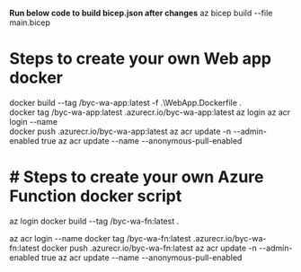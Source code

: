 **Run below code to build bicep.json after changes**
az bicep build --file main.bicep


# Steps to create your own Web app docker
docker build --tag <your-username>/byc-wa-app:latest -f .\WebApp.Dockerfile .     
docker tag <your-username>/byc-wa-app:latest <your-container>.azurecr.io/byc-wa-app:latest 
az login
az acr login --name <your-container>     
docker push <your-container>.azurecr.io/byc-wa-app:latest
az acr update -n <your-container> --admin-enabled true
az acr update --name <your-container> --anonymous-pull-enabled


# # Steps to create your own Azure Function docker script
az login
docker build --tag <your-username>/byc-wa-fn:latest .
<!-- docker run -p 8080:80 -it <your-username>/byc-wa-fn:latest -->
az acr login --name <your-container>
docker tag <your-username>/byc-wa-fn:latest <your-container>.azurecr.io/byc-wa-fn:latest
docker push <your-container>.azurecr.io/byc-wa-fn:latest
az acr update -n <your-container> --admin-enabled true
az acr update --name <your-container> --anonymous-pull-enabled